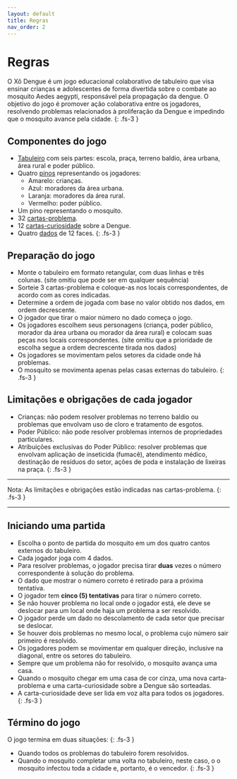 ```yaml
---
layout: default
title: Regras
nav_order: 2
---
```


# Regras

O Xô Dengue é um jogo educacional colaborativo de tabuleiro que visa ensinar
crianças e adolescentes de forma divertida sobre o combate ao
mosquito Aedes aegypti, responsável pela propagação da dengue. O objetivo do
jogo é promover ação colaborativa entre os jogadores, resolvendo problemas
relacionados à proliferação da Dengue e impedindo que o mosquito avance pela
cidade.
{: .fs-3 }

## Componentes do jogo

- [Tabuleiro](tabuleiro.md) com seis partes: escola, praça, terreno baldio,
  área urbana, área rural e poder público.
- Quatro [pinos](materiais.md) representando os jogadores:
  - Amarelo: crianças.
  - Azul: moradores da área urbana.
  - Laranja: moradores da área rural.
  - Vermelho: poder público.
- Um pino representando o mosquito.
- 32 [cartas-problema](cartas.md).
- 12 [cartas-curiosidade](cartas.md) sobre a Dengue.
- Quatro [dados](materiais.md) de 12 faces.
{: .fs-3 }

## Preparação do jogo

- Monte o tabuleiro em formato retangular, com duas linhas e três colunas.
  (site omitiu que pode ser em qualquer sequência)
- Sorteie 3 cartas-problema e coloque-as nos locais correspondentes, de acordo
  com as cores indicadas.
- Determine a ordem de jogada com base no valor obtido nos dados, em ordem
  decrescente.
- O jogador que tirar o maior número no dado começa o jogo.
- Os jogadores escolhem seus personagens (criança, poder público, morador da
  área urbana ou morador da área rural) e colocam suas peças nos locais
  correspondentes. (site omitiu que a prioridade de escolha segue a ordem
  decrescente tirada nos dados)
- Os jogadores se movimentam pelos setores da cidade onde há problemas.
- O mosquito se movimenta apenas pelas casas externas do tabuleiro.
{: .fs-3 }

## Limitações e obrigações de cada jogador

- Crianças: não podem resolver problemas no terreno baldio ou problemas que
  envolvam uso de cloro e tratamento de esgotos.
- Poder Público: não pode resolver problemas internos de propriedades
  particulares.
- Atribuições exclusivas do Poder Público: resolver problemas que envolvam
  aplicação de inseticida (fumacê), atendimento médico, destinação de resíduos
  do setor, ações de poda e instalação de lixeiras na praça.
{: .fs-3 }

---
  Nota: As limitações e obrigações estão indicadas nas cartas-problema.
  {: .fs-3 }

---

## Iniciando uma partida

- Escolha o ponto de partida do mosquito em um dos quatro cantos externos do
  tabuleiro.
- Cada jogador joga com 4 dados.
- Para resolver problemas, o jogador precisa tirar **duas** vezes o número
  correspondente à solução do problema.
- O dado que mostrar o número correto é retirado para a próxima tentativa.
- O jogador tem **cinco (5) tentativas** para tirar o número correto.
- Se não houver problema no local onde o jogador está, ele deve se deslocar para
  um local onde haja um problema a ser resolvido.
- O jogador perde um dado no descolamento de cada setor que precisar se deslocar.
- Se houver dois problemas no mesmo local, o problema cujo número sair primeiro
  é resolvido.
- Os jogadores podem se movimentar em qualquer direção, inclusive na diagonal,
  entre os setores do tabuleiro.
- Sempre que um problema não for resolvido, o mosquito avança uma casa.
- Quando o mosquito chegar em uma casa de cor cinza, uma nova carta-problema e
  uma carta-curiosidade sobre a Dengue são sorteadas.
- A carta-curiosidade deve ser lida em voz alta para todos os jogadores.
  {: .fs-3 }

## Término do jogo

O jogo termina em duas situações:
{: .fs-3 }

- Quando todos os problemas do tabuleiro forem resolvidos.
- Quando o mosquito completar uma volta no tabuleiro, neste caso, o o mosquito
  infectou toda a cidade e, portanto, é o vencedor.
  {: .fs-3 }

